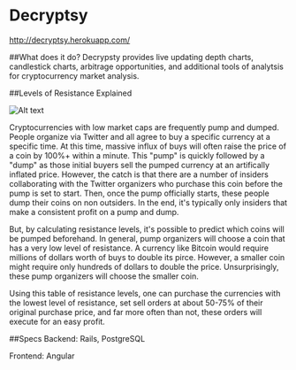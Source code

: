 # Decryptsy
http://decryptsy.herokuapp.com/

##What does it do?
Decrypsty provides live updating depth charts, candlestick charts, arbitrage opportunities, and additional tools of analytsis for cryptocurrency market analysis.

##Levels of Resistance Explained

![Alt text](http://i.imgur.com/pciqvOt.png)

Cryptocurrencies with low market caps are frequently pump and dumped. People organize via Twitter and all agree to buy a specific currency at a specific time. At this time, massive influx of buys will often raise the price of a coin by 100%+ within a minute. This "pump" is quickly followed by a "dump" as those initial buyers sell the pumped currency at an artifically inflated price. However, the catch is that there are a number of insiders collaborating with the Twitter organizers who purchase this coin before the pump is set to start. Then, once the pump officially starts, these people dump their coins on non outsiders. In the end, it's typically only insiders that make a consistent profit on a pump and dump.

But, by calculating resistance levels, it's possible to predict which coins will be pumped beforehand. In general, pump organizers will choose a coin that has a very low level of resistance. A currency like Bitcoin would require millions of dollars worth of buys to double its pirce. However, a smaller coin might require only hundreds of dollars to double the price. Unsurprisingly, these pump organizers will choose the smaller coin. 

Using this table of resistance levels, one can purchase the currencies with the lowest level of resistance, set sell orders at about 50-75% of their original purchase price, and far more often than not, these orders will execute for an easy profit. 

##Specs
Backend: Rails, PostgreSQL

Frontend: Angular
